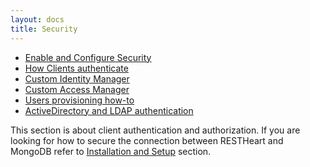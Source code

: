 ```yaml
---
layout: docs
title: Security
---
```


-   [Enable and Configure Security](/docs3/Enable_and_Configure_Security)
-   [How Clients authenticate](/docs3/How_Clients_authenticate)
-   [Custom Identity Manager](/docs3/Custom_Identity_Manager)
-   [Custom Access Manager](/docs3/Custom_Access_Manager)
-   [Users provisioning how-to](/docs3/Users_provisioning_how-to)
-   [ActiveDirectory and LDAP authentication](/docs3/ActiveDirectory_and_LDAP_authentication)

This section is about client authentication and authorization. If you
are looking for how to secure the connection between RESTHeart and
MongoDB refer to [Installation and Setup](/docs3/Installation_and_Setup)
section.
